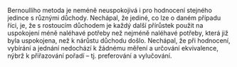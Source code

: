 <emphasis level="moderate">Bernoulliho metoda je neméně neuspokojivá<break time="0.3s"/> i pro hodnocení stejného jedince s různými důchody.</emphasis><break time="0.5s"/> Nechápal, že jediné, co lze o daném případu říci, je,<break time="0.3s"/> že s rostoucím důchodem je každý další přírůstek použit<break time="0.3s"/> na uspokojení méně naléhavé potřeby<break time="0.3s"/> než nejméně naléhavé potřeby,<break time="0.3s"/> která již byla uspokojena,<break time="0.3s"/> než k nárůstu důchodu došlo.<break time="0.5s"/> <prosody rate="95%">Nechápal, že při hodnocení, vybírání a jednání<break time="0.3s"/> nedochází k žádnému měření a určování ekvivalence,</prosody><break time="0.4s"/> <emphasis level="strong">nýbrž k přiřazování pořadí<break time="0.3s"/> – tj. preferování a vylučování.</emphasis> 